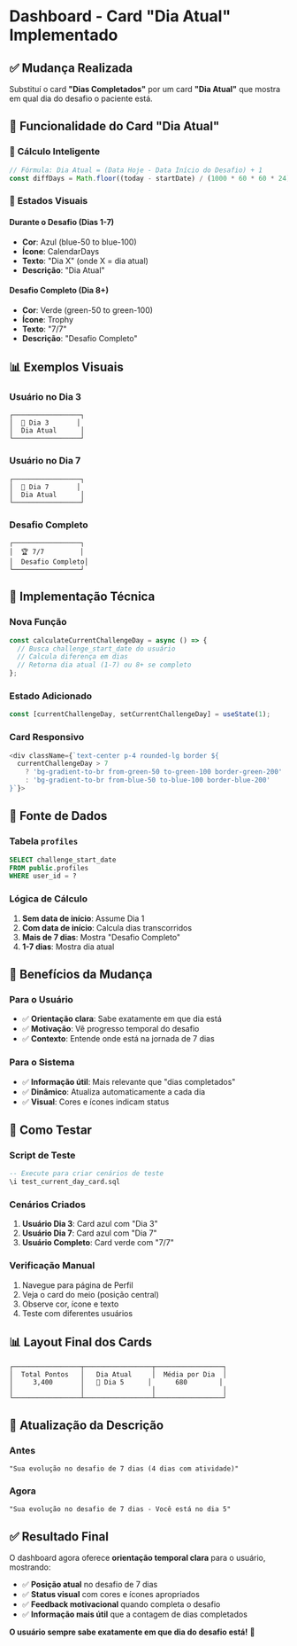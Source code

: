 # Dashboard - Card "Dia Atual" Implementado

## ✅ Mudança Realizada

Substituí o card **"Dias Completados"** por um card **"Dia Atual"** que mostra em qual dia do desafio o paciente está.

## 🎯 **Funcionalidade do Card "Dia Atual"**

### 📅 **Cálculo Inteligente**
```javascript
// Fórmula: Dia Atual = (Data Hoje - Data Início do Desafio) + 1
const diffDays = Math.floor((today - startDate) / (1000 * 60 * 60 * 24)) + 1;
```

### 🎨 **Estados Visuais**

#### **Durante o Desafio (Dias 1-7)**
- **Cor**: Azul (blue-50 to blue-100)
- **Ícone**: CalendarDays
- **Texto**: "Dia X" (onde X = dia atual)
- **Descrição**: "Dia Atual"

#### **Desafio Completo (Dia 8+)**
- **Cor**: Verde (green-50 to green-100)
- **Ícone**: Trophy
- **Texto**: "7/7"
- **Descrição**: "Desafio Completo"

## 📊 **Exemplos Visuais**

### Usuário no Dia 3
```
┌─────────────────┐
│  📅 Dia 3       │
│  Dia Atual      │
└─────────────────┘
```

### Usuário no Dia 7
```
┌─────────────────┐
│  📅 Dia 7       │
│  Dia Atual      │
└─────────────────┘
```

### Desafio Completo
```
┌─────────────────┐
│  🏆 7/7         │
│  Desafio Completo│
└─────────────────┘
```

## 🔧 **Implementação Técnica**

### Nova Função
```javascript
const calculateCurrentChallengeDay = async () => {
  // Busca challenge_start_date do usuário
  // Calcula diferença em dias
  // Retorna dia atual (1-7) ou 8+ se completo
};
```

### Estado Adicionado
```javascript
const [currentChallengeDay, setCurrentChallengeDay] = useState(1);
```

### Card Responsivo
```javascript
<div className={`text-center p-4 rounded-lg border ${
  currentChallengeDay > 7 
    ? 'bg-gradient-to-br from-green-50 to-green-100 border-green-200' 
    : 'bg-gradient-to-br from-blue-50 to-blue-100 border-blue-200'
}`}>
```

## 📝 **Fonte de Dados**

### Tabela `profiles`
```sql
SELECT challenge_start_date 
FROM public.profiles 
WHERE user_id = ?
```

### Lógica de Cálculo
1. **Sem data de início**: Assume Dia 1
2. **Com data de início**: Calcula dias transcorridos
3. **Mais de 7 dias**: Mostra "Desafio Completo"
4. **1-7 dias**: Mostra dia atual

## 🎯 **Benefícios da Mudança**

### Para o Usuário
- ✅ **Orientação clara**: Sabe exatamente em que dia está
- ✅ **Motivação**: Vê progresso temporal do desafio
- ✅ **Contexto**: Entende onde está na jornada de 7 dias

### Para o Sistema
- ✅ **Informação útil**: Mais relevante que "dias completados"
- ✅ **Dinâmico**: Atualiza automaticamente a cada dia
- ✅ **Visual**: Cores e ícones indicam status

## 🧪 **Como Testar**

### Script de Teste
```sql
-- Execute para criar cenários de teste
\i test_current_day_card.sql
```

### Cenários Criados
1. **Usuário Dia 3**: Card azul com "Dia 3"
2. **Usuário Dia 7**: Card azul com "Dia 7"  
3. **Usuário Completo**: Card verde com "7/7"

### Verificação Manual
1. Navegue para página de Perfil
2. Veja o card do meio (posição central)
3. Observe cor, ícone e texto
4. Teste com diferentes usuários

## 📊 **Layout Final dos Cards**

```
┌─────────────────┬─────────────────┬─────────────────┐
│  Total Pontos   │   Dia Atual     │  Média por Dia  │
│     3,400       │   📅 Dia 5      │      680        │
│                 │                 │                 │
└─────────────────┴─────────────────┴─────────────────┘
```

## 🔄 **Atualização da Descrição**

### Antes
```
"Sua evolução no desafio de 7 dias (4 dias com atividade)"
```

### Agora
```
"Sua evolução no desafio de 7 dias - Você está no dia 5"
```

## ✅ **Resultado Final**

O dashboard agora oferece **orientação temporal clara** para o usuário, mostrando:

- ✅ **Posição atual** no desafio de 7 dias
- ✅ **Status visual** com cores e ícones apropriados
- ✅ **Feedback motivacional** quando completa o desafio
- ✅ **Informação mais útil** que a contagem de dias completados

**O usuário sempre sabe exatamente em que dia do desafio está!** 🎯